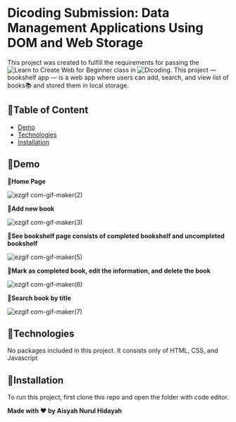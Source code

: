 # Dicoding Submission: Data Management Applications Using DOM and Web Storage
This project was created to fulfill the requirements for passing the ![Learn to Create Web for Beginner](https://www.dicoding.com/academies/315) class in ![Dicoding](https://www.dicoding.com/). This project — bookshelf app — is a web app where users can add, search, and view list of books📚 and stored them in local storage.

## 🎯Table of Content
* [Demo](#demo)
* [Technologies](#technologies)
* [Installation](#installation)

## 🎯Demo

📌**Home Page**

![ezgif com-gif-maker(2)](https://user-images.githubusercontent.com/68186227/131250304-9526c3c5-7c14-4791-b5d8-c2c7f94cc821.gif)


📌**Add new book**

![ezgif com-gif-maker(3)](https://user-images.githubusercontent.com/68186227/131250380-72a9b177-6bf0-4d57-9be8-f04c3e298e83.gif)

📌**See bookshelf page consists of completed bookshelf and uncompleted bookshelf**

![ezgif com-gif-maker(5)](https://user-images.githubusercontent.com/68186227/131250439-3060783d-f30b-4db6-9f72-552632259ab8.gif)

📌**Mark as completed book, edit the information, and delete the book**

![ezgif com-gif-maker(6)](https://user-images.githubusercontent.com/68186227/131250511-a00970cd-2360-422d-b6aa-e38331c7ab8b.gif)

📌**Search book by title**

![ezgif com-gif-maker(7)](https://user-images.githubusercontent.com/68186227/131250559-fc811a17-b566-4c32-ac3c-42d0f0d4cd08.gif)

## 🎯Technologies

No packages included in this project. It consists only of HTML, CSS, and Javascript

## 🎯Installation

To run this project, first clone this repo and open the folder with code editor.

**Made with ❤️ by Aisyah Nurul Hidayah**

